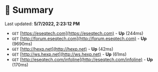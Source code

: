 # 📖 Summary
Last updated: **5/7/2022, 2:23:12 PM**

- `GET` [https://eseqtech.com](https://eseqtech.com) - **Up** (244ms)
- `GET` [http://forum.eseqtech.com](http://forum.eseqtech.com) - **Up** (9690ms)
- `GET` [http://hexp.net](http://hexp.net) - **Up** (42ms)
- `GET` [http://ws.hexp.net](http://ws.hexp.net) - **Up** (61ms)
- `GET` [http://eseqtech.com/infoline](http://eseqtech.com/infoline) - **Up** (170ms)
